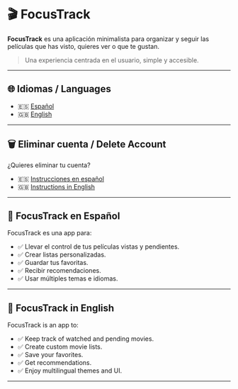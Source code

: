 # 🎬 FocusTrack

**FocusTrack** es una aplicación minimalista para organizar y seguir las películas que has visto, quieres ver o que te gustan.

> Una experiencia centrada en el usuario, simple y accesible.

---

## 🌐 Idiomas / Languages

- 🇪🇸 [Español](#focustrack-en-español)
- 🇬🇧 [English](#focustrack-in-english)

---

## 🗑️ Eliminar cuenta / Delete Account

¿Quieres eliminar tu cuenta?

- 🇪🇸 [Instrucciones en español](./delete-account-es)
- 🇬🇧 [Instructions in English](./delete-account-en)

---

## 📱 FocusTrack en Español

FocusTrack es una app para:

- ✅ Llevar el control de tus películas vistas y pendientes.
- ✅ Crear listas personalizadas.
- ✅ Guardar tus favoritas.
- ✅ Recibir recomendaciones.
- ✅ Usar múltiples temas e idiomas.

---

## 📱 FocusTrack in English

FocusTrack is an app to:

- ✅ Keep track of watched and pending movies.
- ✅ Create custom movie lists.
- ✅ Save your favorites.
- ✅ Get recommendations.
- ✅ Enjoy multilingual themes and UI.

---

